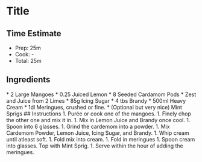 # Title 

## Time Estimate
* Prep: 25m
* Cook: -
* Total: 25m
## Ingredients 
<one ingredient per row> 
<SI units. 0.5 format>
* 2 Large Mangoes
* 0.25 Juiced Lemon
* 8 Seeded Cardamom Pods
* Zest and Juice from 2 Limes
* 85g Icing Sugar
* 4 tbs Brandy
* 500ml Heavy Cream
* 1dl Meringues, crushed or fine.
* (Optional but very nice) Mint Sprigs
## Instructions
1. Purée or cook one of the mangoes.
1. Finely chop the other one and mix it in.
1. Mix in Lemon Juice and Brandy once cool.
1. Spoon into 6 glasses.
1. Grind the cardemom into a powder.
1. Mix Cardemom Powder, Lemon Juice, Icing Sugar, and Brandy. 
1. Whip cream until atleast soft. 
1. Fold mix into cream.
1. Fold in meringues   
1. Spoon cream into glasses. Top with Mint Sprig.
1. Serve within the hour of adding the meringues.
